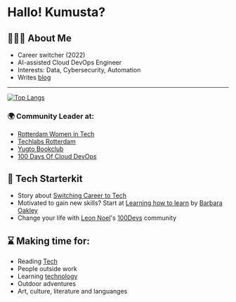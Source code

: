 # Hallo! Kumusta?

## 👩🏻‍💻 About Me
- Career switcher (2022)
- AI-assisted Cloud DevOps Engineer
- Interests: Data, Cybersecurity, Automation
- Writes [blog](https://anj.hashnode.dev/)
<!--
---------
  [![GitHub stats](https://github-readme-stats.vercel.app/api?username=agcdtmr)](https://github.com/anuraghazra/github-readme-stats) -->

---------
[![Top Langs](https://github-readme-stats.vercel.app/api/top-langs/?username=agcdtmr&layout=compact&theme=vision-friendly-dark)](https://github.com/anuraghazra/github-readme-stats)


### 🌍 Community Leader at:

- [Rotterdam Women in Tech](https://www.meetup.com/nl-NL/rotterdam-women-in-tech/)
- [Techlabs Rotterdam](https://www.linkedin.com/company/techlabs-rotterdam/)
- [Yugto Bookclub](https://yugtobookclub.substack.com/)
- [100 Days Of Cloud DevOps](https://github.com/agcdtmr/100DaysOfCloudDevOps)
  
## 🚀 Tech Starterkit
- Story about [Switching Career to Tech](https://anj.hashnode.dev/diy-hacks-switching-career-to-tech)
- Motivated to gain new skills? Start at [Learning how to learn](https://www.coursera.org/learn/learning-how-to-learn) by [Barbara Oakley](https://barbaraoakley.com/)
- Change your life with [Leon Noel](https://leonnoel.com/)'s [100Devs](https://leonnoel.com/100devs/) community


## ⌛ Making time for:

- Reading [Tech](https://github.com/agcdtmr/women-in-tech-books/blob/main/README.md)
- People outside work
- Learning [technology](https://github.com/agcdtmr/learning-publicly/blob/main/README.md)
- Outdoor adventures
- Art, culture, literature and languanges


<!-- 



## 🚧 Projects
A mix of personal and freelance projects, so far
- Mini [coding challenges](https://github.com/agcdtmr/curly-octo-broccoli)
- [Cloud Engineering Project](https://github.com/agcdtmr/techgrounds-anj-dtmr) at Techgrounds
- Finished with Merit award for an intensive [Software Engineering](https://github.com/agcdtmr/cfg_group_project/blob/main/Certificate%2012.04.23.pdf) and [React Native Mobile Development](https://github.com/agcdtmr/christmas-travel/blob/main/Certificate.pdf) course at [CFG](https://codefirstgirls.com/)
- [100-hour project](https://github.com/agcdtmr/100hr-project-others) of [100Devs Agency](https://leonnoel.com/100devs/) (community-taught) Full-Stack Software Engineers
- Exploring [Data](https://github.com/agcdtmr/data)
- Learning [C](https://github.com/agcdtmr/exploring-c) to fulfill my curiosity
- [SQL](https://github.com/agcdtmr/sql-projects) Trials
- A piece of [Python](https://github.com/agcdtmr/learning-python-again)




## ❤️‍🔥 I’m passionate about (in no particular order):
- Diversity, Equity, and Inclusion
- Learning
- Psychology 
- Management: Planning, Organizing, Leading
- Community Building
- Reading
- Mental Health
- Data (especially about how datas of women are currently used, not at all used and ‘biasedly’ used)
- Tech development affecting societal evolution


>> Goede beheersing van de Nederlandse taal (B2/C1 niveau)
>> Writing documentation and technical blogs
>> Role and growth of technology in societal growth
>> Development of local businesses
>> Community involvement and outreach
>> Learning foreign languages

-->
